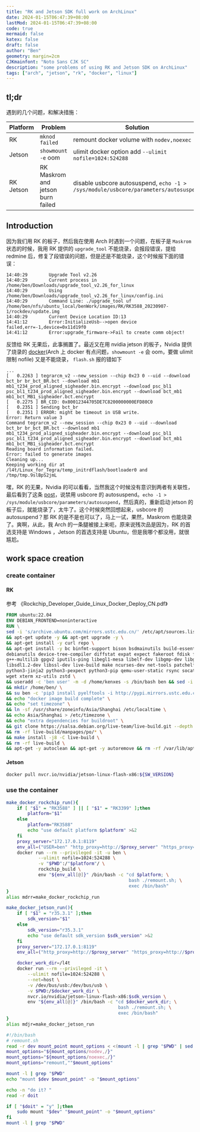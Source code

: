 ```yaml
---
title: "RK and Jetson SDK full work on ArchLinux"
date: 2024-01-15T06:47:39+08:00
lastMod: 2024-01-15T06:47:39+08:00
code: true
mermaid: false
katex: false
draft: false
author: "Ben"
geometry: margin=2cm
CJKmainfont: "Noto Sans CJK SC"
description: "some problems of using RK and Jetson SDK on ArchLinux"
tags: ["arch", "jetson", "rk", "docker", "linux"]
---
```



## tl;dr

遇到的几个问题，和解决措施：

| Platform  | Problem                            | Solution                                                                            |
|-----------|------------------------------------|-------------------------------------------------------------------------------------|
| RK        | `mknod failed`                     | remount docker volume with `nodev,noexec`                                           |
| Jetson    | `showmount -e` oom                 | ulimit docker option add `--ulimit nofile=1024:524288`                              |
| RK Jetson | RK Maskrom and jetson  burn failed | disable usbcore autosuspend, `echo -1 > /sys/module/usbcore/parameters/autosuspend` |


## Introduction

因为我们用 RK 的板子，然后我在使用 Arch 时遇到一个问题，在板子是 `Maskrom` 状态的时候，我用 RK 提供的 `upgrade_tool` 不能烧录，会报段错误，提给 redmine 后，修复了段错误的问题，但是还是不能烧录，这个时候报下面的错误：

```log
14:40:29        Upgrade Tool v2.26
14:40:29        Current process in /home/ben/Downloads/upgrade_tool_v2.26_for_linux
14:40:29        Using /home/ben/Downloads/upgrade_tool_v2.26_for_linux/config.ini
14:40:29        Command Line: ./upgrade_tool uf /home/ben/nfs/ubuntu_local/benWork/images/RK/RK3588_20230907-1/rockdev/update.img
14:40:29        Current Device Location ID:13
14:41:12        Error:InitializeUsb-->open device failed,err=-1,device=0x11d19f0
14:41:12        Error:upgrade_firmware->Fail to create comm object!
```

反馈给 RK 无果后，此事搁置了。最近又在用 nvidia jetson 的板子，Nvidia 提供了烧录的 [docker](https://catalog.ngc.nvidia.com/orgs/nvidia/containers/jetson-linux-flash-x86)(Arch 上 docker 有点问题，`showmount -e` 会 oom，要做 ulimit 限制 nofile) 又是不能烧录， `flash.sh` 报的错如下

```log
...
[   0.2263 ] tegrarcm_v2 --new_session --chip 0x23 0 --uid --download bct_br br_bct_BR.bct --download mb1 mb1_t234_prod_aligned_sigheader.bin.encrypt --download psc_bl1 psc_bl1_t234_prod_aligned_sigheader.bin.encrypt --download bct_mb1 mb1_bct_MB1_sigheader.bct.encrypt
[   0.2275 ] BR_CID: 0x80012344705DE7C8200000000EFD80C0
[   0.2351 ] Sending bct_br
[   0.2351 ] ERROR: might be timeout in USB write.
Error: Return value 3
Command tegrarcm_v2 --new_session --chip 0x23 0 --uid --download bct_br br_bct_BR.bct --download mb1 mb1_t234_prod_aligned_sigheader.bin.encrypt --download psc_bl1 psc_bl1_t234_prod_aligned_sigheader.bin.encrypt --download bct_mb1 mb1_bct_MB1_sigheader.bct.encrypt
Reading board information failed.
Error: failed to generate images
Cleaning up...
Keeping working dir at /l4t/Linux_for_Tegra/temp_initrdflash/bootloader0 and /tmp/tmp.9slBpS2jmL
```

嘿，RK 的无果，Nvidia 的可以看看，当然我这个时候没有意识到两者有关联性，最后看到了这条 [post](https://forums.developer.nvidia.com/t/cannot-flash-jetson-agx-orin-jetpack-5-1-1/253705/15)，说禁用 usbcore 的 autosuspend。`echo -1 > /sys/module/usbcore/parameters/autosuspend`，然后真的，重新启动 jetson 的板子后，就能烧录了，太牛了。这个时候突然回想起来，usbcore 的 autosuspend？那 RK 的是不是也可以了，马上一试，果然，Maskrom 也能烧录了。爽啊，从此，我 Arch 的一条腿被接上来呃，原来说残次品是因为，RK 的首选支持是 Windows ，Jetson 的首选支持是 Ubuntu，但是我哪个都没用，就很尴尬。


## work space creation
### create container
#### RK
参考 《Rockchip_Developer_Guide_Linux_Docker_Deploy_CN.pdf》

```dockerfile
FROM ubuntu:22.04
ENV DEBIAN_FRONTEND=noninteractive
RUN \
sed -i 's/archive.ubuntu.com/mirrors.ustc.edu.cn/' /etc/apt/sources.list \
&& apt-get update -y && apt-get upgrade -y \
&& apt-get install -y curl repo \
&& apt-get install -y bc binfmt-support bison bsdmainutils build-essential bzip2 chrpath cmake cpio cpp-aarch64-linux-gnu \
debianutils device-tree-compiler diffstat expat expect fakeroot fdisk file flex g++ gawk gcc gcc-multilib git git-core \
g++-multilib gpgv2 iputils-ping libegl1-mesa libelf-dev libgmp-dev libgucharmap-2-90-dev liblz4-tool libmpc-dev \
libsdl1.2-dev libssl-dev live-build make ncurses-dev net-tools patchelf python2 python3 python-is-python3 python3-git \
python3-jinja2 python3-pexpect python3-pip qemu-user-static rsync socat ssh strace sudo texinfo time tree unzip vim \
wget xterm xz-utils zstd \
&& useradd -c 'ben user' -m -d /home/kenxes -s /bin/bash ben && sed -i -e '/\%sudo/ c \%sudo ALL=(ALL) NOPASSWD: ALL' /etc/sudoers && usermod -a -G sudo ben \
&& mkdir /home/ben/ \
&& su ben -c 'pip3 install pyelftools -i http://pypi.mirrors.ustc.edu.cn/simple/ --trusted-host pypi.mirrors.ustc.edu.cn' \
&& echo "docker image build complete" \
&& echo "set timezone" \
&& ln -sf /usr/share/zoneinfo/Asia/Shanghai /etc/localtime \
&& echo Asia/Shanghai > /etc/timezone \
&& echo "extra dependencies for buildroot" \
&& git clone https://salsa.debian.org/live-team/live-build.git --depth 1 -b debian/1%20230131 \
&& rm -rf live-build/manpages/po/* \
&& make install -j8 -C live-build \
&& rm -rf live-build \
&& apt-get -y autoclean && apt-get -y autoremove && rm -rf /var/lib/apt/lists/*
```

#### Jetson
```sh
docker pull nvcr.io/nvidia/jetson-linux-flash-x86:${SW_VERSION}
```

### use the container
```zsh
make_docker_rockchip_run(){
    if [ "$1" = "RK3588" ] || [ "$1" = "RK3399" ];then
        platform="$1"
    else
        platform="RK3588"
        echo "use default platform $platform" >&2
    fi
    proxy_server="172.17.0.1:8119"
    env_all=("USER=ben" "http_proxy=http://$proxy_server" "https_proxy=http://$proxy_server")
    docker run --rm --privileged -it -u ben \
            --ulimit nofile=1024:524288 \
            -v "$PWD":/"$platform"/ \
            rockchip_build \
            env "${env_all[@]}" /bin/bash -c "cd $platform; \
                                              bash ./remount.sh; \
                                              exec /bin/bash"
}
alias mdrr=make_docker_rockchip_run

make_docker_jetson_run(){
    if [ "$1" = "r35.3.1" ];then
        sdk_version="$1"
    else
        sdk_version="r35.3.1"
        echo "use default sdk_version $sdk_version" >&2
    fi
    proxy_server="172.17.0.1:8119"
    env_all=("http_proxy=http://$proxy_server" "https_proxy=http://$proxy_server")

    docker_work_dir=/l4t
    docker run --rm --privileged -it \
        --ulimit nofile=1024:524288 \
        --net=host \
        -v /dev/bus/usb:/dev/bus/usb \
        -v $PWD:/$docker_work_dir \
        nvcr.io/nvidia/jetson-linux-flash-x86:$sdk_version \
        env "${env_all[@]}" /bin/bash -c "cd $docker_work_dir; \
                                          bash ./remount.sh; \
                                          exec /bin/bash"
}
alias mdjr=make_docker_jetson_run
```


```bash
#!/bin/bash
# remount.sh
read -r dev mount_point mount_options < <(mount -l | grep "$PWD" | sed -n 's/\(.*\) on \(.*\) type .* (\(.*\))/\1 \2 \3/p' )
mount_options="${mount_options/nodev,/}"
mount_options="${mount_options/noexec,/}"
mount_options="remount,""$mount_options"

mount -l | grep "$PWD"
echo "mount $dev $mount_point" -o "$mount_options"

echo -n "do it? "
read -r doit

if [ "$doit" = "y" ];then
    sudo mount "$dev" "$mount_point" -o "$mount_options"
fi
mount -l | grep "$PWD"
```

